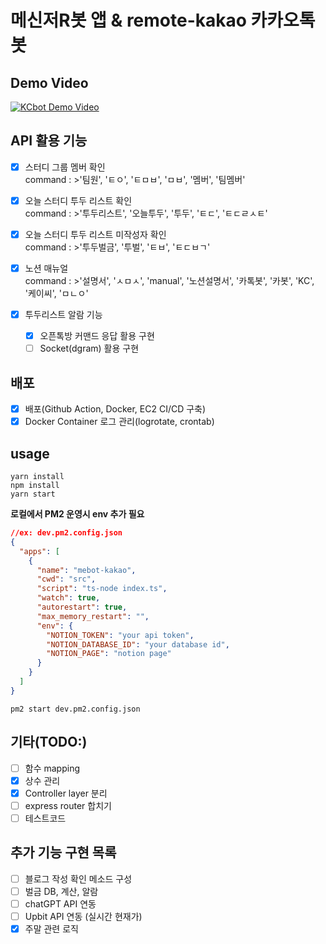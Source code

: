 # 메신저R봇 앱 & remote-kakao 카카오톡 봇

## Demo Video

[![KCbot Demo Video](http://img.youtube.com/vi/tsswjg-nQ9s/0.jpg)](https://youtu.be/tsswjg-nQ9s?t=0s)

## API 활용 기능

- [x] 스터디 그룹 멤버 확인  
       command : >'팀원', 'ㅌㅇ', 'ㅌㅁㅂ', 'ㅁㅂ', '멤버', '팀멤버'

- [x] 오늘 스터디 투두 리스트 확인  
       command : >'투두리스트', '오늘투두', '투두', 'ㅌㄷ', 'ㅌㄷㄹㅅㅌ'

- [x] 오늘 스터디 투두 리스트 미작성자 확인  
       command : >'투두벌금', '투벌', 'ㅌㅂ', 'ㅌㄷㅂㄱ'

- [x] 노션 매뉴얼  
       command : >'설명서', 'ㅅㅁㅅ', 'manual', '노션설명서', '카톡봇', '카봇', 'KC', '케이씨', 'ㅁㄴㅇ'

- [x] 투두리스트 알람 기능
  - [x] 오픈톡방 커맨드 응답 활용 구현
  - [ ] Socket(dgram) 활용 구현

## 배포

- [x] 배포(Github Action, Docker, EC2 CI/CD 구축)
- [x] Docker Container 로그 관리(logrotate, crontab)

## usage

`yarn install`<br>
`npm install`<br>
`yarn start`

**로컬에서 PM2 운영시 env 추가 필요**

```JSON
//ex: dev.pm2.config.json
{
  "apps": [
    {
      "name": "mebot-kakao",
      "cwd": "src",
      "script": "ts-node index.ts",
      "watch": true,
      "autorestart": true,
      "max_memory_restart": "",
      "env": {
        "NOTION_TOKEN": "your api token",
        "NOTION_DATABASE_ID": "your database id",
        "NOTION_PAGE": "notion page"
      }
    }
  ]
}
```

`pm2 start dev.pm2.config.json`

## 기타(TODO:)

- [ ] 함수 mapping
- [x] 상수 관리
- [x] Controller layer 분리
- [ ] express router 합치기
- [ ] 테스트코드

## 추가 기능 구현 목록

- [ ] 블로그 작성 확인 메소드 구성
- [ ] 벌금 DB, 계산, 알람
- [ ] chatGPT API 연동
- [ ] Upbit API 연동 (실시간 현재가)
- [x] 주말 관련 로직
